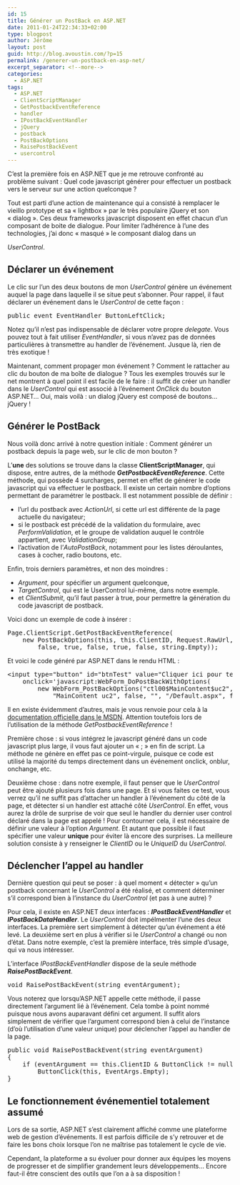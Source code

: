 ```yaml
---
id: 15
title: Générer un PostBack en ASP.NET
date: 2011-01-24T22:34:33+02:00
type: blogpost
author: Jérôme
layout: post
guid: http://blog.avoustin.com/?p=15
permalink: /generer-un-postback-en-asp-net/
excerpt_separator: <!--more-->
categories:
  - ASP.NET
tags:
  - ASP.NET
  - ClientScriptManager
  - GetPostbackEventReference
  - handler
  - IPostBackEventHandler
  - jQuery
  - postback
  - PostBackOptions
  - RaisePostBackEvent
  - usercontrol
---
```


C&rsquo;est la première fois en ASP.NET que je me retrouve confronté au problème suivant : Quel code javascript générer pour effectuer un postback vers le serveur sur une action quelconque ?

Tout est parti d&rsquo;une action de maintenance qui a consisté à remplacer le vieillo prototype et sa « lightbox » par le très populaire jQuery et son « dialog ».<!--more--> Ces deux frameworks javascript disposent en effet chacun d&rsquo;un composant de boite de dialogue. Pour limiter l&rsquo;adhérence à l&rsquo;une des technologies, j&rsquo;ai donc « masqué » le composant dialog dans un 

_UserControl_.

## Déclarer un événement

Le clic sur l&rsquo;un des deux boutons de mon _UserControl_ génère un événement auquel la page dans laquelle il se situe peut s&rsquo;abonner. Pour rappel, il faut déclarer un événement dans le _UserControl_ de cette façon :

<pre class="brush: csharp; title: C#; notranslate" title="C#">public event EventHandler ButtonLeftClick;</pre>

Notez qu&rsquo;il n&rsquo;est pas indispensable de déclarer votre propre _delegate_. Vous pouvez tout à fait utiliser _EventHandler_, si vous n&rsquo;avez pas de données particulières à transmettre au handler de l&rsquo;événement. Jusque là, rien de très exotique !

Maintenant, comment propager mon événement ? Comment le rattacher au clic du bouton de ma boîte de dialogue ? Tous les exemples trouvés sur le net montrent à quel point il est facile de le faire : il suffit de créer un handler dans le _UserControl_ qui est associé à l&rsquo;événement _OnClick_ du bouton ASP.NET&#8230; Oui, mais voilà : un dialog jQuery est composé de boutons&#8230; jQuery !

## Générer le PostBack

Nous voilà donc arrivé à notre question initiale : Comment générer un postback depuis la page web, sur le clic de mon bouton ?

L&rsquo;**une** des solutions se trouve dans la classe **ClientScriptManager**, qui dispose, entre autres, de la méthode **_GetPostbackEventReference_**. Cette méthode, qui possède 4 surcharges, permet en effet de générer le code javascript qui va effectuer le postback. Il existe un certain nombre d&rsquo;options permettant de paramétrer le postback. Il est notamment possible de définir :

  * l&rsquo;url du postback avec _ActionUrl_, si cette url est différente de la page actuelle du navigateur;
  * si le postback est précédé de la validation du formulaire, avec _PerformValidation_, et le groupe de validation auquel le contrôle appartient, avec _ValidationGroup_;
  * l&rsquo;activation de l&rsquo;_AutoPostBack_, notamment pour les listes déroulantes, cases à cocher, radio boutons, etc.

Enfin, trois derniers paramètres, et non des moindres :

  * _Argument_, pour spécifier un argument quelconque,
  * _TargetControl_, qui est le UserControl lui-même, dans notre exemple.
  * et _ClientSubmit_, qu&rsquo;il faut passer à true, pour permettre la génération du code javascript de postback.

Voici donc un exemple de code à insérer :

<pre class="brush: csharp; title: C#; notranslate" title="C#">Page.ClientScript.GetPostBackEventReference(
    new PostBackOptions(this, this.ClientID, Request.RawUrl,
        false, true, false, true, false, string.Empty));</pre>

Et voici le code généré par ASP.NET dans le rendu HTML :

<pre class="brush: xml; title: HTML; notranslate" title="HTML">&lt;input type="button" id="btnTest" value="Cliquer ici pour tester"
    onclick='javascript:WebForm_DoPostBackWithOptions(
        new WebForm_PostBackOptions("ctl00$MainContent$uc2",
            "MainContent_uc2", false, "", "/Default.aspx", false, true))' /&gt;</pre>

Il en existe évidemment d&rsquo;autres, mais je vous renvoie pour cela à la <a title="Référence MSDN pour GetPostBackEventReference" href="http://msdn.microsoft.com/fr-fr/library/ms153109.aspx" target="_blank">documentation officielle dans le MSDN</a>. Attention toutefois lors de l&rsquo;utilisation de la méthode _GetPostbackEventReference_ !

Première chose : si vous intégrez le javascript généré dans un code javascript plus large, il vous faut ajouter un « ; » en fin de script. La méthode ne génère en effet pas ce point-virgule, puisque ce code est utilisé la majorité du temps directement dans un événement onclick, onblur, onchange, etc.

Deuxième chose : dans notre exemple, il faut penser que le _UserControl_ peut être ajouté plusieurs fois dans une page. Et si vous faites ce test, vous verrez qu&rsquo;il ne suffit pas d&rsquo;attacher un handler à l&rsquo;événement du côté de la page, et détecter si un handler est attaché côté _UserControl_. En effet, vous aurez la drôle de surprise de voir que seul le handler du dernier user control déclaré dans la page est appelé ! Pour contourner cela, il est nécessaire de définir une valeur à l&rsquo;option _Argument_. Et autant que possible il faut spécifier une valeur **unique** pour éviter là encore des surprises. La meilleure solution consiste à y renseigner le _ClientID_ ou le _UniqueID_ du _UserControl_.

## Déclencher l&rsquo;appel au handler

Dernière question qui peut se poser : à quel moment « détecter » qu&rsquo;un postback concernant le _UserControl_ a été réalisé, et comment déterminer s&rsquo;il correspond bien à l&rsquo;instance du _UserControl_ (et pas à une autre) ?

Pour cela, il existe en ASP.NET deux interfaces : _**IPostBackEventHandler**_ et _**IPostBackDataHandler**_. Le _UserControl_ doit impélmenter l&rsquo;une des deux interfaces. La première sert simplement à détecter qu&rsquo;un événement a été levé. La deuxième sert en plus à vérifier si le _UserControl_ a changé ou non d&rsquo;état. Dans notre exemple, c&rsquo;est la première interface, très simple d&rsquo;usage, qui va nous intéresser.

L&rsquo;interface _IPostBackEventHandler_ dispose de la seule méthode _**RaisePostBackEvent**_.

<pre class="brush: csharp; title: C#; notranslate" title="C#">void RaisePostBackEvent(string eventArgument);</pre>

Vous noterez que lorsqu&rsquo;ASP.NET appelle cette méthode, il passe directement l&rsquo;argument lié à l&rsquo;événement. Cela tombe à point nommé puisque nous avons auparavant défini cet argument. Il suffit alors simplement de vérifier que l&rsquo;argument correspond bien à celui de l&rsquo;instance (d&rsquo;où l&rsquo;utilisation d&rsquo;une valeur unique) pour déclencher l&rsquo;appel au handler de la page.

<pre class="brush: csharp; title: C#; notranslate" title="C#">public void RaisePostBackEvent(string eventArgument)
{
    if (eventArgument == this.ClientID & ButtonClick != null)
        ButtonClick(this, EventArgs.Empty);
}</pre>

## Le fonctionnement événementiel totalement assumé

Lors de sa sortie, ASP.NET s&rsquo;est clairement affiché comme une plateforme web de gestion d&rsquo;événements. Il est parfois difficile de s&rsquo;y retrouver et de faire les bons choix lorsque l&rsquo;on ne maîtrise pas totalement le cycle de vie.

Cependant, la plateforme a su évoluer pour donner aux équipes les moyens de progresser et de simplifier grandement leurs développements&#8230; Encore faut-il être conscient des outils que l&rsquo;on a à sa disposition !

